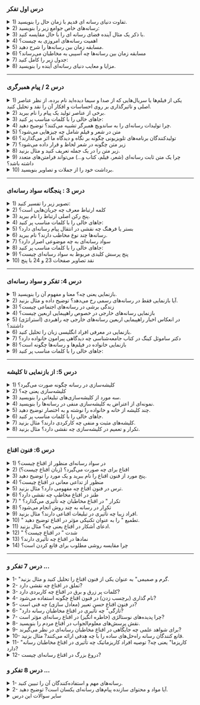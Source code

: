 
### درس اول تفکر

<details>
<summary>1) تفاوت دنیای رسانه ای قدیم با زمان حال را بنویسید.</summary>
<p>در قدیم رسانه‌ها محدود و کم‌اثر بودند و شامل رسانه‌های مکتوب (نامه، کتاب، لوح و…) ، تلگراف و حداکثر رادیو می‌شدند. اما در حال حاضر رسانه‌ها بسیار گسترده و جهان را محاصره کرده‌اند.</p>
</details>

<details>
<summary>2) رسانه‌های خاص جوامع زیر را بنویسید:</summary>
<p>جدول پایین صفحه 3</p>
</details>

<details>
<summary>3) با ذکر یک مثال آینده فضای رسانه ای را با حال مقایسه کنید.</summary>
<p>صفحه 4 سطر چهارم تا 12 (چندی پیش … ارسال می‌کند)</p>
</details>

<details>
<summary>4) اهمیت رسانه‌های امروزی به چیست؟</summary>
<p>به سرعت تغییر و تحولات فناوری</p>
</details>

<details>
<summary>5) مسابقه زمان بین رسانه‌ها را شرح دهید.</summary>
<p>صفحه 6 بعد از کادر خاکستری (بیشتر بدانیم) سطر 4 تا 9 (بر خلاف گذشته … افزایش دهند)</p>
</details>

<details>
<summary>6) مسابقه زمان بین رسانه‌ها چه آسیبی به مخاطبان می‌رساند؟</summary>
<p>صفحه 6 سه سطر آخر (به خیلی از مخاطبان… رنگ می‌بازد)</p>
</details>

<details>
<summary>7) جدول زیر را کامل کنید:</summary>
<p>جدول پایین صفحه 8 با حذف برخی از علائم</p>
</details>

<details>
<summary>8) مزایا و معایب دنیای رسانه‌ای آینده را بنویسید.</summary>
<p>تکمیل جدول پایین صفحه 9</p>
</details>

---

### درس 2 / پیام همبرگری

<details>
<summary>1) یکی از فیلم‌ها یا سریال‌هایی که از صدا و سیما دیده‌اید نام برده، از نظر عناصر اصلی و تاثیرگذاری بر روی احساسات و افکار آن را نقد و تحلیل کنید.</summary>
<p>در این سوال باید فیلم یا سریالی که دیده‌اید را به عنوان مثال بیاورید و از نظر عناصر اصلی (مانند نور، صدا، زاویه دوربین و ...) آن را تحلیل کنید.</p>
</details>

<details>
<summary>2) برخی از عناصر تولید یک پیام را نام ببرید.</summary>
<p>نور، صدا، زاویه دوربین، زاویه دید</p>
</details>

<details>
<summary>3) جاهای خالی را با کلمات مناسب پر کنید:</summary>
<p>صفحه 11 وسط صفحه زیر تیتر متن، زیر متن و فرامتن سطر اول و دوم برخی از تولیدات... را به یک هدیه... شده تشبیه می‌کنند که شامل... و بسته‌بندی،... ، قصد... از... دادن و تصور... است.</p>
</details>

<details>
<summary>4) چرا تولیدات رسانه‌ای را به ساندویچ همبرگر تشبیه می‌کنند؟ توضیح دهید.</summary>
<p>صفحه 11، پاراگراف ماقبل آخر سطر سوم تا هفتم (از سه لایه... معنا باشند.)</p>
</details>

<details>
<summary>5) متن در شعر و فیلم شامل چه چیزهایی می‌شود؟</summary>
<p>صفحه 11 دو سطر آخر تا سطر اول صفحه 12 (متن در یک شعر... آنها را می‌بیند)</p>
</details>

<details>
<summary>6) تولیدکنندگان برنامه‌های تلویزیونی چگونه بر نگاه و دیدگاه ما اثر می‌گذارند؟</summary>
<p>ص 14 سطر آخر پاراگراف اول (سطر 12) با تنظیم موقعیت خاص دوربین نسبت به سوژه، تلاش می‌کنند در نگاه ما اثر بگذارند.</p>
</details>

<details>
<summary>7) زیر متن چگونه در شعر لحاظ و قرار داده می‌شود؟</summary>
<p>صفحه 12 پاراگراف دوم سطر سوم تا پنجم (سطر 15 تا 17) زیر متن در شعر... جاسازی کرده است.</p>
</details>

<details>
<summary>8) زیر متن را در یک جمله تعریف کنید و مثال بزنید.</summary>
<p>صفحه 12 پاراگراف دوم سطر 5 تا 7 زیر متن یعنی پیام نهفته... زیر متن است.</p>
</details>

<details>
<summary>9) چرا یک متن ثابت رسانه‌ای (شعر، فیلم، کتاب و...) می‌تواند فرامتن‌های متعدد داشته باشد؟</summary>
<p>صفحه 13 سطر دوم تا پنجم ) عناصر بیرونی متفاوتی... ایجاد کند.</p>
</details>

<details>
<summary>10) برداشت خود را از جملات و تصاویر بنویسید.</summary>
<p>پاسخ: صفحات 15 ، 16 و 17</p>
</details>

---

### درس 3 : پنجگانه سواد رسانه‌ای

<details>
<summary>1) تصویر زیر را تفسیر کنید:</summary>
<p>صفحه 19 بالای صفحه</p>
</details>

<details>
<summary>2) کلمه ارتباط معرف چه جریان‌هایی است؟</summary>
<p>صفحه.19 سطر 6 و 7 معرف تمام جریان‌هایی... تحت تاثیر قرار دهد.</p>
</details>

<details>
<summary>3) پنج رکن اصلی ارتباط را نام ببرید.</summary>
<p>1- کاربر/فرستنده 2- پیام 3- مجرا/کانال/رسانه 4- کاربر/گیرنده 5- بستر/فرهنگ</p>
</details>

<details>
<summary>4) جاهای خالی را با کلمات مناسب پر کنید:</summary>
<p>دو خط آخر صفحه 19 به... انتقال... که محتوا از طریق آن به... منتقل می‌شود. ... ، کانال یا... می‌گویند.</p>
</details>

<details>
<summary>5) بستر یا فرهنگ چه نقشی در انتقال پیام رسانه‌ای دارد؟</summary>
<p>صفحه 20 سطر 5 و 6 به بافت تاریخی... فرهنگ می‌گویند.</p>
</details>

<details>
<summary>6) رسانه‌ها چند نوع مخاطب دارند؟ نام ببرید.</summary>
<p>صفحه 20 سطر 9 دونوع : 1- مخاطب فعال 2- مخاطب منفعل</p>
</details>

<details>
<summary>7) سواد رسانه‌ای به چه موضوعی اصرار دارد؟</summary>
<p>صفحه 20 سطر 11 و 12 سواد رسانه‌ای اصرار دارد... خلاق شوند.</p>
</details>

<details>
<summary>8) جاهای خالی را با کلمات مناسب پر کنید:</summary>
<p>صفحه 20 سطر 12 تا 14 پژوهش‌ها در مورد محصولاتی که... در جهان به سرعت... یافته است، نشان داده که... عامل، عنصر... در تولید، طراحی، و تبلیغات بوده است.</p>
</details>

<details>
<summary>9) پنج پرسش کلیدی مربوط به سواد رسانه‌ای چیست؟</summary>
<p>خطوط رنگی پایین صفحه 20 چه کسی این پیام را... حذف شده است؟ (محتوا/پیام)</p>
</details>

<details>
<summary>10) نقد تصاویر صفحات 23 و 24 با پنج</summary>
<p>پاسخ: تکمیل نقد در کلاس</p>
</details>

---

### درس 4: تفکر و سواد رسانه‌ای
<details>
<summary>1) بازنمایی یعنی چه؟ معنا و مفهوم آن را بنویسید.</summary>
<p>صفحه 27 سطر 6 تا 11 بازنمایی یعنی... داشته باشد.</p>
</details>

<details>
<summary>2) آیا بازنمایی فقط در رسانه‌های رسمی رخ می‌دهد؟ توضیح داده و مثال بزنید.</summary>
<p>خیر، صفحه 27 وسط صفحه زیر کادر زرد رنگ کاربران رسانه‌های اجتماعی... بیانگرند.</p>
</details>

<details>
<summary>3) زندگی برشی در رسانه‌های اجتماعی چیست؟</summary>
<p>ص 27 دو سطر آخر قبل از گفت و گوی کلاسی: از شیوه بازنمایی زندگی شخصی در رسانه‌های اجتماعی به عنوان زندگی برشی یاد می‌شود مثل نمایش برش‌های شاد و رنگارنگ از زندگی.</p>
</details>

<details>
<summary>4) بازنمایی رسانه‌های خارجی در خصوص راهپیمایی اربعین چیست؟</summary>
<p>ص 28 سطر 5 تا 8 در ابتدا بسیاری... زیر سؤال ببرند.</p>
</details>

<details>
<summary>5) در انعکاس اخبار راهپیمایی اربعین رسانه‌های خارجی چه راهبردی (استراتژی) داشتند؟</summary>
<p>ص 28 سطر 9 و 10 سعی در کوچک‌سازی و کم‌ارزش نشان دادن بزرگترین تجمع مذهبی جهان را دارند.</p>
</details>

<details>
<summary>6) بازنمایی در معرفی افراد انگلیسی زبان را تحلیل کنید.</summary>
<p>ص 28 زیر عکس سطر سوم تا ششم انگلیسی‌زبانان... با واقعیت فاصله دارد.</p>
</details>

<details>
<summary>7) دکتر ساموئل کینگ در کتاب جامعه‌شناسی چه دیدگاهی پیرامون خانواده دارد؟</summary>
<p>صفحه 30 سطر اول تا سوم ما جامعه‌ای را که... دیده است.</p>
</details>

<details>
<summary>8) بازنمایی خانواده در فیلم‌ها و رسانه‌ها چگونه است؟</summary>
<p>سه سطر آخر صفحه 30 خانواده‌ای که... واقعی هستیم.</p>
</details>

<details>
<summary>9) جاهای خالی را با کلمات مناسب پر کنید:</summary>
<p>صفحه 31 مربع زرد سوم در بسیاری از... از خانواده در غرب،... نیز جزء... آن به شمار می‌روند.</p>
</details>

---

### درس 5: از بازنمایی تا کلیشه

<details>
<summary>1) کلیشه‌سازی در رسانه چگونه صورت می‌گیرد؟</summary>
<p>صفحه 33 سطر اول تا چهارم اگر رسانه یا... تعریف می‌شود.</p>
</details>

<details>
<summary>2) کلیشه‌سازی یعنی چه؟</summary>
<p>صفحه 33 سطر چهارم تا هفتم کلیشه‌سازی نوعی... تاثیر می‌گذارد.</p>
</details>

<details>
<summary>3) سه مورد از کلیشه‌سازی‌های تبلیغاتی را بنویسید.</summary>
<p>صفحه 30 سطر 8 تا 10 1- لوازم صوتی و تصویری ژاپنی 2- خودروهای سواری آلمانی 3- اجناس چینی</p>
</details>

<details>
<summary>4) نمونه‌ای از اعتراض به کلیشه‌سازی منفی در رسانه‌ها را بنویسید.</summary>
<p>صفحه 33، چهار سطر آخر در سال‌های اخیر... جای بگیرد.</p>
</details>

<details>
<summary>5) چند کلیشه از خانه و خانواده را نوشته و به اختصار توضیح دهید.</summary>
<p>صفحه 34 سطر 7 تا 14 پدر به عنوان... در دل طبیعت</p>
</details>

<details>
<summary>6) جاهای خالی را با کلمات مناسب پر کنید.</summary>
<p>مفهوم... به خودی خود، نه... است، نه... ، کلیشه‌سازی و کلیشه‌ها نیز مستقلاً نمی‌توانند مورد... قرار گیرند.</p>
</details>

<details>
<summary>7) کلیشه‌های مثبت و منفی چه کارکردی دارند؟ مثال بزنید.</summary>
<p>صفحه 34 پنج سطر آخر تا سطر دوم صفحه 35 کلیشه‌های مثبت... روبه‌رو هستیم.</p>
</details>

<details>
<summary>8) تکرار و تعمیم در کلیشه‌سازی چه نقشی دارد؟ مثال بزنید.</summary>
<p>صفحه 35 سطر 5 تا 9 هرچند کلیشه‌سازی... قالب می‌زنند.</p>
</details>

---

### درس 6: فنون اقناع

<details>
<summary>1) در سواد رسانه‌ای منظور از اقناع چیست؟</summary>
<p>صفحه 38 سطر سوم تا پنجم بیشترین هدف... اقناع می‌گویند.</p>
</details>

<details>
<summary>2) اقناع برای چه صورت می‌گیرد؟ (زبان اقناع چیست؟)</summary>
<p>صفحه 38 چهار سطر آخر 1- جلب توجه و نظر ما... سرمایه‌گذاری و...</p>
</details>

<details>
<summary>3) پنج مورد از فنون اقناع را نام ببرید و یک مورد را توضیح دهید.</summary>
<p>صفحات 40 تا 43 1- گواهی دادن ستاره‌ها... مقایسه</p>
</details>

<details>
<summary>4) منظور از تداعی معانی در اقناع چیست؟</summary>
<p>وسط صفحه 40 سطر اول تا سوم در این روش سعی... ایجاد شود.</p>
</details>

<details>
<summary>5) ترس در فنون اقناع چه مفهومی دارد؟ مثال بزنید.</summary>
<p>صفحه 40 پاراگراف آخر سطر اول تا سوم این فن برای... گرفته می‌شود.</p>
</details>

<details>
<summary>6) طنز در اقناع مخاطب چه نقشی دارد؟</summary>
<p>صفحه 41 سطر اول تا پنجم روشی</p>
</details>

<details>
<summary>7) " تکرار " در اقناع مخاطبان چه تأثیری می‌گذارد؟</summary>
<p>صفحه 41 پاراگراف دوم سطر اول و دوم پیام‌های رسانه‌ای... می‌شود.</p>
</details>

<details>
<summary>8) تکرار در رسانه به چند روش انجام می‌شود؟</summary>
<p>صفحه 41 پاراگراف دوم سطر دوم و سوم به دو روش... مستحکم شود.</p>
</details>

<details>
<summary>9) افراد زیبا چه تأثیری در تبلیغات اقناعی دارند؟ مثال بزنید.</summary>
<p>پنج سطر آخر صفحه 41 زیبایی... استفاده می‌شود.</p>
</details>

<details>
<summary>10) " تطمیع " را به عنوان تکنیکی مؤثر در اقناع توضیح دهید.</summary>
<p>صفحه 42 سطر اول تا سوم شیوه‌ای است... تطمیع هستند.</p>
</details>

<details>
<summary>11) ادعای آشکار در اقناع یعنی چه؟ مثال بزنید.</summary>
<p>صفحه 42 پاراگراف دوم سطر اول تا چهارم بعضی وقت‌ها... قانع می‌کند.</p>
</details>

<details>
<summary>12) " شدت " در اقناع چیست؟</summary>
<p>صفحه 42 پاراگراف سوم سطر اول تا چهارم برخی ساختارهای ترغیب می‌شوید.</p>
</details>

<details>
<summary>13) نمادها در اقناع چه تأثیری دارند؟</summary>
<p>صفحه 42 پاراگراف آخر سطر اول تا چهارم کلمات یا تصاویری... استفاده می‌کنند.</p>
</details>

<details>
<summary>14) چرا مقایسه روشی مطلوب برای قانع کردن است؟</summary>
<p>صفحه 43 سطر پنجم تا هشتم گاهی پیام‌های... می‌افتد.</p>
</details>

---
### درس 7 تفکر و ...

<details> 
  <summary>1- "گرم و صمیمی" به عنوان یکی از فنون اقناع را تحلیل کنید و مثال بزنید.</summary> 
  <p>پاسخ: صفحه 48 پاراگراف سوم. سطر اول تا چهارم
    - با ارائه تصویری... ایجاد کنند.
  </p>
</details>
<details> 
  <summary>2- تملق در اقناع چه نقشی دارد?</summary> 
  <p>پاسخ: صفحه 48 پاراگراف چهارم سطر اول تا پنجم
    - قانع کنندگان... ستایش می‌شود.
  </p>
</details>

<details> 
  <summary>3- کلمات پر زرق و برق در اقناع چه کاربردی دارد?</summary> 
  <p>پاسخ: صفحه 48 دو سطر آخر تا سطر دوم صفحه 49
    - برخی از کلمات... قانع شوند.
  </p>
</details>

<details> 
  <summary>4- نام گذاری (برچسب زدن) در فنون اقناع چگونه استفاده می‌شود?</summary> 
  <p>پاسخ: صفحه 49 پاراگراف دوم سطر سوم تا ششم
    - قانع کنندگان... استفاده می‌شود.
  </p>
</details>

<details> 
  <summary>5- در فنون اقناع حسن تعبیر (معادل سازی) چه فنی است?</summary> 
  <p>پاسخ: صفحه 49 پاراگراف سوم سطر سوم تا پنجم
    - این فن در واقع... داشته باشد.
  </p>
</details>

<details> 
  <summary>6- "تازگی" چه تأثیری در اقناع مخاطبان رسانه دارد?</summary> 
  <p>پاسخ: صفحه 49 پاراگراف آخر سطر اول و دوم و سه سطر آخر
    - ما چیزهای... قدیمی‌ها است.
    - استفاده از سرتیترها... این فن است.
  </p>
</details>

<details> 
  <summary>7- چرا پدیده‌های نوستالژی (خاطره انگیز) در اقناع رسانه‌ای مؤثر است?</summary> 
  <p>پاسخ: صفحه 50 سطر اول و دوم و سوم و چهارم
    - نوستالژی یا... گذشته است.
    - بنابراین... قانع کند.
  </p>
</details>

<details> 
  <summary>8- نقش پرسش‌های معلوم‌الجواب در اقناع مردم را بنویسید.</summary> 
  <p>پاسخ: صفحه 50 پاراگراف دوم سطر دوم تا پنجم
    - گاهی وقت‌ها... رهایی پیدا کنید?
  </p>
</details>

<details> 
  <summary>9- برای شواهد علمی چه جایگاهی در اقناع مخاطبان رسانه‌ای در نظر می‌گیرند?</summary> 
  <p>پاسخ: صفحه 50 پاراگراف آخر سطر دوم تا چهارم
    - از آنجا که ما... راحت‌تر می‌پذیریم.
  </p>
</details>

<details> 
  <summary>10- قانع کنندگان رسانه راه‌حل‌های ساده را با چه هدفی ارائه می‌کنند? مثال بزنید.</summary> 
  <p>پاسخ: صفحه 51 سطر 4 تا 6
    - قانع کنندگان در... قرار می‌گیرد.
    مثال: سطر 10 تا 12
    - آگهی دهندگان... زیبا یا موفق کند.
  </p>
</details>

<details> 
  <summary>11- "کاریزما" یعنی چه? توصیه افراد کاریزماتیک چه تأثیری در اقناع مخاطبان رسانه دارد?</summary> 
  <p>پاسخ: صفحه 51 پاراگراف دوم سطر 1 و 2 و 6 و 7
    - کاریزما یا گیرایی... انسان‌ها است.
    - مردم معمولا... عقیده خود آنها باشد.
  </p>
</details>

<details> 
  <summary>12- دروغ بزرگ در اقناع رسانه‌ای چیست?</summary> 
  <p>پاسخ: صفحه 52 سطر 6 تا 9
    - دروغ بزرگ در واقع... بپذیرند.
  </p>
</details>

### درس 8 تفکر و ...

<details> 
  <summary>1- رسانه‌های مهم و استفاده‌کنندگان آن را تبیین کنید.</summary> 
  <p>پاسخ: جدول کامل صفحه 60</p>
</details>

<details> 
  <summary>2- آیا مواد و محتوای سازنده پیام‌های رسانه‌ای یکسان است? توضیح دهید.</summary> 
  <p>پاسخ: صفحه 61 سه سطر آخر تا سطر دوم صفحه 62
    - پیام‌های رسانه‌ای... وجود دارد.
  </p>
</details>

<details> 
  <summary>سایر سوالات این درس</summary> 
  <p>این سوالات به صورت فعالیت در کلاس و تفسیر تصاویر می‌باشد.</p>
</details>

